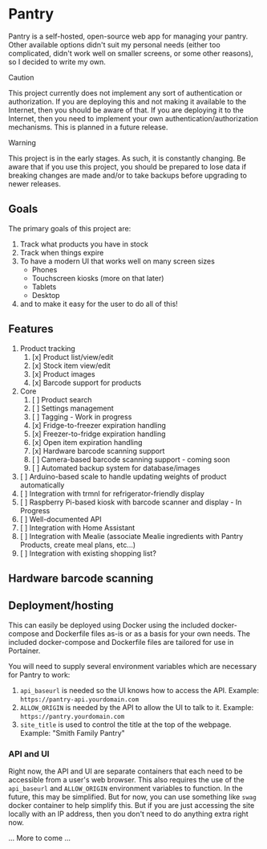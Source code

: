 # Pantry

Pantry is a self-hosted, open-source web app for managing your pantry. Other available
options didn't suit my personal needs (either too complicated, didn't work well on
smaller screens, or some other reasons), so I decided to write my own.

> [!CAUTION]
> This project currently does not implement any sort of authentication or authorization.
> If you are deploying this and not making it available to the Internet, then you should
> be aware of that. If you are deploying it to the Internet, then you need to implement
> your own authentication/authorization mechanisms.
> This is planned in a future release.

> [!WARNING]
> This project is in the early stages. As such, it is constantly changing. Be aware that
> if you use this project, you should be prepared to lose data if breaking changes are made
> and/or to take backups before upgrading to newer releases.

## Goals
The primary goals of this project are:
1. Track what products you have in stock
2. Track when things expire
3. To have a modern UI that works well on many screen sizes
   - Phones
   - Touchscreen kiosks (more on that later)
   - Tablets
   - Desktop
3. and to make it easy for the user to do all of this!

## Features
1. Product tracking
   1. [x] Product list/view/edit
   2. [x] Stock item view/edit
   3. [x] Product images
   4. [x] Barcode support for products
1. Core
   1. [ ] Product search
   2. [ ] Settings management
   3. [ ] Tagging - Work in progress
   4. [x] Fridge-to-freezer expiration handling
   5. [x] Freezer-to-fridge expiration handling
   6. [x] Open item expiration handling
   7. [x] Hardware barcode scanning support
   8. [ ] Camera-based barcode scanning support - coming soon
   9. [ ] Automated backup system for database/images
2. [ ] Arduino-based scale to handle updating weights of product automatically
3. [ ] Integration with trmnl for refrigerator-friendly display
4. [ ] Raspberry Pi-based kiosk with barcode scanner and display - In Progress
5. [ ] Well-documented API
6. [ ] Integration with Home Assistant
7. [ ] Integration with Mealie (associate Mealie ingredients with Pantry Products, create meal plans, etc...)
8. [ ] Integration with existing shopping list?


## Hardware barcode scanning


## Deployment/hosting
This can easily be deployed using Docker using the included docker-compose and Dockerfile files
as-is or as a basis for your own needs. The included docker-compose and Dockerfile files are
tailored for use in Portainer.

You will need to supply several environment variables which are necessary for Pantry to work:
1. `api_baseurl` is needed so the UI knows how to access the API. Example: `https://pantry-api.yourdomain.com`
2. `ALLOW_ORIGIN` is needed by the API to allow the UI to talk to it. Example: `https://pantry.yourdomain.com`
3. `site_title` is used to control the title at the top of the webpage. Example: "Smith Family Pantry"

### API and UI
Right now, the API and UI are separate containers that each need to be accessible from a user's web browser.
This also requires the use of the `api_baseurl` and `ALLOW_ORIGIN` environment variables to function. In the
future, this may be simplified. But for now, you can use something like `swag` docker container to help simplify
this. But if you are just accessing the site locally with an IP address, then you don't need to do anything
extra right now.


... More to come ...